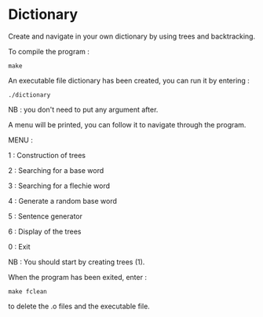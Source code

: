 # Dictionary

Create and navigate in your own dictionary by using trees and backtracking.

To compile the program :

    make

An executable file dictionary has been created, you can run it by entering :

    ./dictionary

NB : you don't need to put any argument after.

A menu will be printed, you can follow it to navigate through the program.

MENU :

1 : Construction of trees

2 : Searching for a base word

3 : Searching for a flechie word

4 : Generate a random base word

5 : Sentence generator

6 : Display of the trees

0 : Exit

NB : You should start by creating trees (1).

When the program has been exited, enter :

    make fclean

to delete the .o files and the executable file.
